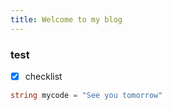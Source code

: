 ```yaml
---
title: Welcome to my blog
---
```


### test
- [X] checklist
``` c#
string mycode = "See you tomorrow"
```
